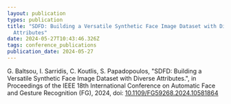 ```yaml
---
layout: publication
types: publication
title: "SDFD: Building a Versatile Synthetic Face Image Dataset with Diverse
  Attributes"
date: 2024-05-27T10:43:46.326Z
tags: conference_publications
publication_date: 2024-05-27
---
```

G. Baltsou, I. Sarridis, C. Koutlis, S. Papadopoulos, "SDFD: Building a Versatile Synthetic Face Image Dataset with Diverse Attributes.", in Proceedings of the IEEE 18th International Conference on Automatic Face and Gesture Recognition (FG), 2024, doi: [10.1109/FG59268.2024.10581864](https://ieeexplore.ieee.org/document/10581864)